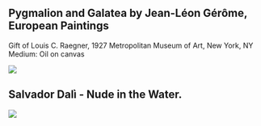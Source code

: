 







## Pygmalion and Galatea by Jean-Léon Gérôme, European Paintings
Gift of Louis C. Raegner, 1927 Metropolitan Museum of Art, New York, NY
Medium: Oil on canvas

<img src="https://64.media.tumblr.com/4c2ed3ef990ee25b7966c81cc7aaed78/e7402e6169ba281d-b7/s400x600/31ed11fd0230b7dd6e655333839e30a11973d195.jpg">

## Salvador Dalì - Nude in the Water.
<img src="https://64.media.tumblr.com/2f5c51435307c961692a0c0fc57f5549/c579d51e429fcacf-4e/s500x750/c9317a78dfcccc25b6cd2efdd6cccd3627386a34.jpg">

